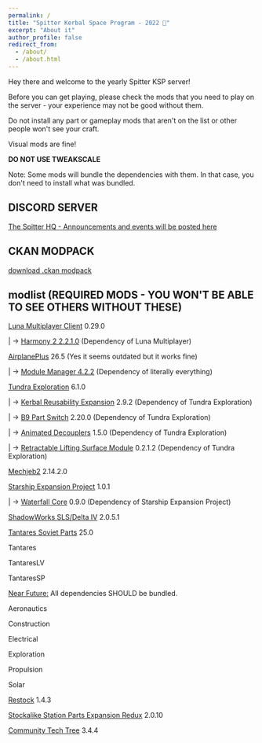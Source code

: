```yaml
---
permalink: /
title: "Spitter Kerbal Space Program - 2022 🎄"
excerpt: "About it"
author_profile: false
redirect_from: 
  - /about/
  - /about.html
---
```


Hey there and welcome to the yearly Spitter KSP server!

Before you can get playing, please check the mods that you need to play on the server - your experience may not be good without them. 

Do not install any part or gameplay mods that aren't on the list or other people won't see your craft.

Visual mods are fine!


**DO NOT USE TWEAKSCALE**


Note: Some mods will bundle the dependencies with them. In that case, you don't need to install what was bundled.

DISCORD SERVER
-----
[The Spitter HQ - Announcements and events will be posted here](https://discord.gg/NVGskAhmxV)

CKAN MODPACK
-----

             
[download .ckan modpack](https://github.com/emlynlj/spitterserver/releases/tag/modpacks)

modlist (REQUIRED MODS - YOU WON'T BE ABLE TO SEE OTHERS WITHOUT THESE)
-----
[Luna Multiplayer Client](https://github.com/LunaMultiplayer/LunaMultiplayer/releases/download/0.29.0/LunaMultiplayer-Client-Release.zip) 0.29.0

|
-> [Harmony 2 2.2.1.0](https://github.com/KSPModdingLibs/HarmonyKSP/releases/tag/2.2.1.0) (Dependency of Luna Multiplayer)


[AirplanePlus](https://spacedock.info/mod/716/Airplane%20Plus) 26.5 (Yes it seems outdated but it works fine)

|
-> [Module Manager 4.2.2](https://ksp.sarbian.com/jenkins/job/ModuleManager/151/artifact/ModuleManager.4.0.3.dll) (Dependency of literally everything)


[Tundra Exploration](https://github.com/damonvv/TundraExploration/releases/tag/6.1.0) 6.1.0

|
-> [Kerbal Reusability Expansion](https://spacedock.info/mod/841/Kerbal%20Reusability%20Expansion) 2.9.2 (Dependency of Tundra Exploration)

|
-> [B9 Part Switch](https://github.com/blowfishpro/B9PartSwitch/releases/tag/v2.20.0) 2.20.0 (Dependency of Tundra Exploration)

|
-> [Animated Decouplers](https://github.com/Starwaster/AnimatedDecouplers/releases/tag/v1.5.0) 1.5.0 (Dependency of Tundra Exploration)

|
-> [Retractable Lifting Surface Module](https://github.com/linuxgurugamer/RetractableLiftingSurface/releases/tag/0.2.1.2) 0.2.1.2 (Dependency of Tundra Exploration)



[Mechjeb2](https://ksp.sarbian.com/jenkins/job/MechJeb2-Release/lastStableBuild/artifact/MechJeb2-2.14.2.0.zip) 2.14.2.0


[Starship Expansion Project](https://github.com/Kari1407/Starship-Expansion-Project/releases/tag/v.1.0.1) 1.0.1

|
-> [Waterfall Core](https://github.com/post-kerbin-mining-corporation/Waterfall/releases/tag/0.9.0) 0.9.0 (Dependency of Starship Expansion Project)


[ShadowWorks SLS/Delta IV](https://spacedock.info/mod/216/ShadowWorks%20Stockalike%20SLS%20and%20More) 2.0.5.1


[Tantares Soviet Parts](https://forum.kerbalspaceprogram.com/index.php?/topic/73686-112x-tantares-stockalike-soyuz-and-mir-150872022tsyklon/) 25.0

Tantares

TantaresLV

TantaresSP


[Near Future:](https://forum.kerbalspaceprogram.com/index.php?/topic/155465-most-112x-near-future-technologies-august-26/) All dependencies SHOULD be bundled.

Aeronautics

Construction

Electrical

Exploration

Propulsion

Solar


[Restock](https://github.com/PorktoberRevolution/ReStocked/releases/tag/1.4.3) 1.4.3

[Stockalike Station Parts Expansion Redux](https://spacedock.info/mod/1682/Stockalike%20Station%20Parts%20Expansion%20Redux) 2.0.10

[Community Tech Tree](https://spacedock.info/mod/534/Community%20Tech%20Tree) 3.4.4
